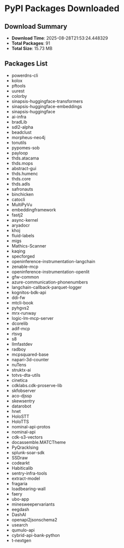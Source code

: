 # PyPI Packages Downloaded

## Download Summary
- **Download Time**: 2025-08-28T21:53:24.448329
- **Total Packages**: 91
- **Total Size**: 15.73 MB

## Packages List
- powerdns-cli
- kolox
- pftools
- uurest
- colorby
- sinapsis-huggingface-transformers
- sinapsis-huggingface-embeddings
- sinapsis-huggingface
- ai-infra
- bradLib
- sdl2-alpha
- beadclust
- morpheus-neo4j
- tonutils
- pypomes-sob
- payloop
- thds.atacama
- thds.mops
- abstract-gui
- thds.humenc
- thds.core
- thds.adls
- safronauts
- binchicken
- catocli
- MultiPyVu
- embeddingframework
- fastj2
- async-kernel
- aryadocr
- khoj
- fluid-labels
- migs
- Mathics-Scanner
- kaqing
- specforged
- openinference-instrumentation-langchain
- zenable-mcp
- openinference-instrumentation-openlit
- gfw-common
- azure-communication-phonenumbers
- langchain-callback-parquet-logger
- kognitos-bdk-api
- ddi-fw
- mtcli-book
- pyhgvs2
- mrx-runway
- logic-lm-mcp-server
- dcorelib
- adif-mcp
- rtsvg
- s8
- llmfastdev
- radboy
- mcpsquared-base
- napari-3d-counter
- nuTens
- struktx-ai
- totvs-dta-utils
- cinetica
- cdklabs.cdk-proserve-lib
- skfobserver
- aco-djssp
- skewsentry
- datarobot
- hnet
- HoloSTT
- HoloTTS
- nominal-api-protos
- nominal-api
- cdk-s3-vectors
- docassemble.MATCTheme
- PyQrackIsing
- splunk-soar-sdk
- SSDraw
- codearkt
- Habiticalib
- sentry-infra-tools
- extract-model
- fragaria
- loadbearing-wall
- faery
- ubo-app
- minesweepervariants
- eegdash
- DashAI
- openapi2jsonschema2
- usearch
- qumulo-api
- cybrid-api-bank-python
- t-nextgen
